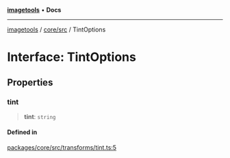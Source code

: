 [**imagetools**](../../../README.md) • **Docs**

***

[imagetools](../../../modules.md) / [core/src](../README.md) / TintOptions

# Interface: TintOptions

## Properties

### tint

> **tint**: `string`

#### Defined in

[packages/core/src/transforms/tint.ts:5](https://github.com/JonasKruckenberg/imagetools/blob/b6421598cd4879d5c28755c1d558f8b5955cc5a1/packages/core/src/transforms/tint.ts#L5)
